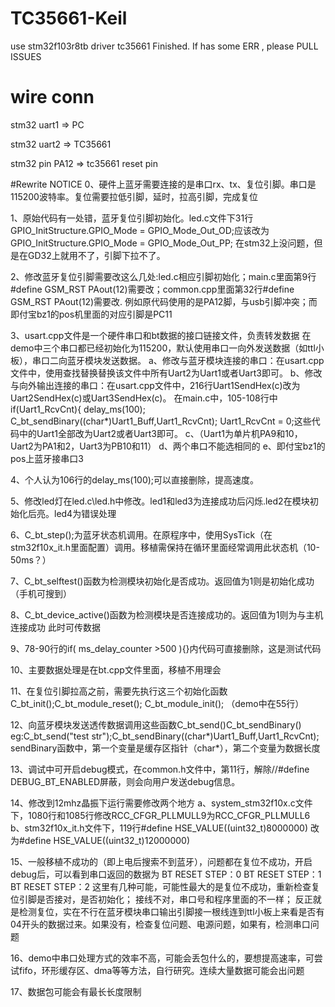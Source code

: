 # TC35661-Keil
use stm32f103r8tb driver tc35661
Finished. 
If has some ERR , please PULL ISSUES

# wire conn
stm32 uart1 => PC

stm32 uart2 => TC35661

stm32 pin PA12  => tc35661 reset pin


#Rewrite NOTICE
0、硬件上蓝牙需要连接的是串口rx、tx、复位引脚。串口是115200波特率。复位需要拉低引脚，延时，拉高引脚，完成复位

1、原始代码有一处错，蓝牙复位引脚初始化。led.c文件下31行GPIO_InitStructure.GPIO_Mode = GPIO_Mode_Out_OD;应该改为 GPIO_InitStructure.GPIO_Mode = GPIO_Mode_Out_PP; 在stm32上没问题，但是在GD32上就用不了，引脚下拉不了。

2、修改蓝牙复位引脚需要改这么几处:led.c相应引脚初始化；main.c里面第9行#define GSM_RST PAout(12)需要改；common.cpp里面第32行#define GSM_RST PAout(12)需要改.
例如原代码使用的是PA12脚，与usb引脚冲突；而即付宝bz1的pos机里面的对应引脚是PC11

3、usart.cpp文件是一个硬件串口和bt数据的接口链接文件，负责转发数据
在demo中三个串口都已经初始化为115200，默认使用串口一向外发送数据（如ttl小板），串口二向蓝牙模块发送数据。
a、修改与蓝牙模块连接的串口：在usart.cpp文件中，使用查找替换替换该文件中所有Uart2为Uart1或者Uart3即可。
b、修改与向外输出连接的串口：在usart.cpp文件中，216行Uart1SendHex(c)改为Uart2SendHex(c)或Uart3SendHex(c)。
在main.c中，105-108行中if(Uart1_RcvCnt){
delay_ms(100);
C_bt_sendBinary((char*)Uart1_Buff,Uart1_RcvCnt);
Uart1_RcvCnt = 0;这些代码中的Uart1全部改为Uart2或者Uart3即可。	
c、（Uart1为单片机PA9和10，Uart2为PA1和2，Uart3为PB10和11）
d、两个串口不能选相同的
e、即付宝bz1的pos上蓝牙接串口3

4、个人认为106行的delay_ms(100);可以直接删除，提高速度。

5、修改led灯在led.c\led.h中修改。led1和led3为连接成功后闪烁.led2在模块初始化后亮。led4为错误处理

6、C_bt_step();为蓝牙状态机调用。在原程序中，使用SysTick（在stm32f10x_it.h里面配置）调用。移植需保持在循环里面经常调用此状态机（10-50ms？）

7、C_bt_selftest()函数为检测模块初始化是否成功。返回值为1则是初始化成功（手机可搜到）

8、C_bt_device_active()函数为检测模块是否连接成功的。返回值为1则为与主机连接成功
此时可传数据

9、78-90行的if( ms_delay_counter >500 ){}内代码可直接删除，这是测试代码

10、主要数据处理是在bt.cpp文件里面，移植不用理会

11、在复位引脚拉高之前，需要先执行这三个初始化函数C_bt_init();C_bt_module_reset();
C_bt_module_init();
（demo中在55行）

12、向蓝牙模块发送透传数据调用这些函数C_bt_send()C_bt_sendBinary()
eg:C_bt_send("test str");C_bt_sendBinary((char*)Uart1_Buff,Uart1_RcvCnt);
sendBinary函数中，第一个变量是缓存区指针（char*），第二个变量为数据长度

13、调试中可开启debug模式，在common.h文件中，第11行，解除//#define DEBUG_BT_ENABLED屏蔽，则会向用户发送debug信息。

14、修改到12mhz晶振下运行需要修改两个地方
a、system_stm32f10x.c文件下，1080行和1085行修改RCC_CFGR_PLLMULL9为RCC_CFGR_PLLMULL6
b、stm32f10x_it.h文件下，119行#define HSE_VALUE((uint32_t)8000000) 改为#define HSE_VALUE((uint32_t)12000000) 


15、一般移植不成功的（即上电后搜索不到蓝牙），问题都在复位不成功，开启debug后，可以看到串口返回的数据为
BT RESET STEP：0
BT RESET STEP：1
BT RESET STEP：2
这里有几种可能，可能性最大的是复位不成功，重新检查复位引脚是否接对，是否初始化；
接线不对，串口号和程序里面的不一样；
反正就是检测复位，实在不行在蓝牙模块串口输出引脚接一根线连到ttl小板上来看是否有04开头的数据过来。如果没有，检查复位问题、电源问题，如果有，检测串口问题


16、demo中串口处理方式的效率不高，可能会丢包什么的，要想提高速率，可尝试fifo，环形缓存区、dma等等方法，自行研究。连续大量数据可能会出问题

17、数据包可能会有最长长度限制
